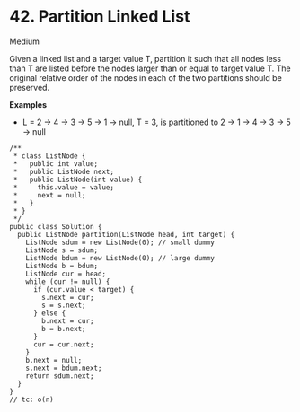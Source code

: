 # 42. Partition Linked List

Medium

Given a linked list and a target value T, partition it such that all nodes less than T are listed before the nodes larger than or equal to target value T. The original relative order of the nodes in each of the two partitions should be preserved.

**Examples**

* L = 2 -&gt; 4 -&gt; 3 -&gt; 5 -&gt; 1 -&gt; null, T = 3, is partitioned to 2 -&gt; 1 -&gt; 4 -&gt; 3 -&gt; 5 -&gt; null

```text
/**
 * class ListNode {
 *   public int value;
 *   public ListNode next;
 *   public ListNode(int value) {
 *     this.value = value;
 *     next = null;
 *   }
 * }
 */
public class Solution {
  public ListNode partition(ListNode head, int target) {
    ListNode sdum = new ListNode(0); // small dummy
    ListNode s = sdum;
    ListNode bdum = new ListNode(0); // large dummy
    ListNode b = bdum;
    ListNode cur = head;
    while (cur != null) {
      if (cur.value < target) {
        s.next = cur;
        s = s.next;
      } else {
        b.next = cur;
        b = b.next;
      }
      cur = cur.next;
    }
    b.next = null;
    s.next = bdum.next;
    return sdum.next;
  }
}
// tc: o(n)

```

